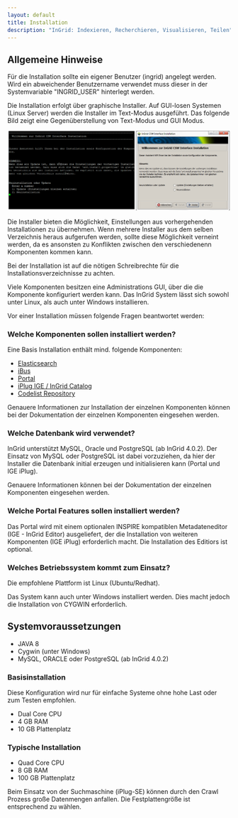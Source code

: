 ```yaml
---
layout: default
title: Installation
description: "InGrid: Indexieren, Recherchieren, Visualisieren, Teilen"
---
```


## Allgemeine Hinweise

Für die Installation sollte ein eigener Benutzer (ingrid) angelegt werden. Wird ein abweichender Benutzername verwendet muss dieser in der Systemvariable "INGRID_USER" hinterlegt werden.

Die Installation erfolgt über graphische Installer. Auf GUI-losen Systemen (Linux Server) werden die Installer im Text-Modus ausgeführt. Das folgende Bild zeigt eine Gegenüberstellung von Text-Modus und GUI Modus.

![Gegenüberstellung Installationsmodus Text und GUI](../images/ingrid_installation_gui_text.png "Gegenüberstellung Installationsmodus Text und GUI")

Die Installer bieten die Möglichkeit, Einstellungen aus vorhergehenden Installationen zu übernehmen.
Wenn mehrere Installer aus dem selben Verzeichnis heraus aufgerufen werden, sollte diese Möglichkeit verneint werden, da es ansonsten zu Konflikten zwischen den verschiedenenn Komponenten kommen kann.

Bei der Installation ist auf die nötigen Schreibrechte für die Installationsverzeichnisse zu achten.

Viele Komponenten besitzen eine Administrations GUI, über die die Komponente konfiguriert werden kann. Das InGrid System lässt sich sowohl unter Linux, als auch unter Windows installieren.

Vor einer Installation müssen folgende Fragen beantwortet werden:

### Welche Komponenten sollen installiert werden?

Eine Basis Installation enthält mind. folgende Komponenten:

- [Elasticsearch](../components/elasticsearch.html)
- [iBus](../components/ibus.html)
- [Portal](../components/portal.html)
- [iPlug IGE / InGrid Catalog](../components/iplug_ige.html)
- [Codelist Repository](../components/codelist_repository.html)

Genauere Informationen zur Installation der einzelnen Komponenten können bei der Dokumentation der einzelnen Komponenten eingesehen werden.


### Welche Datenbank wird verwendet?

InGrid unterstützt MySQL, Oracle und PostgreSQL (ab InGrid 4.0.2). Der Einsatz von MySQL oder PostgreSQL ist dabei vorzuziehen, da hier der Installer die Datenbank initial erzeugen und initialisieren kann (Portal und IGE iPlug).

Genauere Informationen können bei der Dokumentation der einzelnen Komponenten eingesehen werden.

### Welche Portal Features sollen installiert werden?

Das Portal wird mit einem optionalen INSPIRE kompatiblen Metadateneditor (IGE - InGrid Editor) ausgeliefert, der die Installation von weiteren Komponenten (IGE iPlug) erforderlich macht. Die Installation des Editiors ist optional.

### Welches Betriebssystem kommt zum Einsatz?

Die empfohlene Plattform ist Linux (Ubuntu/Redhat).

Das System kann auch unter Windows installiert werden. Dies macht jedoch die Installation von CYGWIN erforderlich.

## Systemvoraussetzungen

- JAVA 8
- Cygwin (unter Windows)
- MySQL, ORACLE oder PostgreSQL (ab InGrid 4.0.2)

### Basisinstallation

Diese Konfiguration wird nur für einfache Systeme ohne hohe Last oder zum Testen empfohlen.

- Dual Core CPU
- 4 GB RAM
- 10 GB Plattenplatz

### Typische Installation

- Quad Core CPU
- 8 GB RAM
- 100 GB Plattenplatz

Beim Einsatz von der Suchmaschine (iPlug-SE) können durch den Crawl Prozess große Datenmengen anfallen. Die Festplattengröße ist entsprechend zu wählen.




